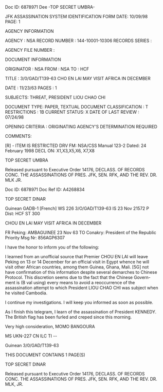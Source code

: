 Doc ID: 6878971
Dee -TOP SECRET UMBRA-

JFK ASSASSINATION SYSTEM
IDENTIFICATION FORM
DATE: 10/09/98
PAGE: 1

AGENCY INFORMATION

AGENCY : NSA
RECORD NUMBER : 144-10001-10306
RECORDS SERIES :

AGENCY FILE NUMBER :

DOCUMENT INFORMATION

ORIGINATOR : NSA
FROM : NSA
TO : HCF

TITLE :
3/0/GAD/T139-63 CHO EN LAI MAY VISIT AFRICA IN DECEMBER

DATE : 11/23/63
PAGES : 1

SUBJECTS:
THREAT, PRESIDENT LIOU CHAO CHI

DOCUMENT TYPE: PAPER, TEXTUAL DOCUMENT
CLASSIFICATION : T
RESTRICTIONS : 1B
CURRENT STATUS: X
DATE OF LAST REVIEW : 07/24/98

OPENING CRITERIA :
ORIGINATING AGENCY'S DETERMINATION REQUIRED

COMMENTS:

[R] - ITEM IS RESTRICTED
DRV FM: NSA/CSS Manual 123-2
Dated: 24 February 1998
DECL ON: X1,X3,X5,X6, X7,X8

TOP SECRET UMBRA

Released pursuant to Executive Order 14176, DECLASS. OF RECORDS CONC. THE ASSASSINATIONS OF PRES. JFK, SEN.
RFK, AND THE REV. DR. MLK JR.

Doc ID: 6878971
Doc Ref ID: A4268834

TOP SECRET DINAR

Guinean GADB-1 [French] WS 226 3/O/GAD/T139-63
IS 23 Nov 21572 P
Dist: HCF
ST 300

CHOU EN LAI MAY VISIT AFRICA IN DECEMBER

FR Peking: AMBAGUINEE 23 Nov 63
TO Conakry: President of the Republic Priority
Msg Nr: 856AGP6307

I have the honor to inform you of the following:

I learned from an unofficial source that Premier CHOU EN
LAI will leave Peking on 13 or 14 December for an official visit
in Egypt whence he will visit other African countries, among
them Guinea, Ghana, Mali. [5G] not have confirmation of this
information despite several demarches to Chinese Protocol.
This discretion seems due to the fact that the Chinese Govern-
ment is (B val using) every means to avoid a reoccurrence of
the assassination attempt to which President LIOU CHAO CHI was
subject when he visited Cambodia.

I continue my investigations. I will keep you informed
as soon as possible.

As I finish this telegram, I learn of the assassination
of President KENNEDY. The British flag has been furled and
creped since this morning.

Very high consideration, MOMO BANGOURA

MS UKN-227 CN ILC TI --

Guinean 3/0/GAD/T139-63

THIS DOCUMENT CONTAINS 1 PAGE(S)

TOP SECRET DINAR

Released pursuant to Executive Order 14176, DECLASS. OF RECORDS CONC. THE ASSASSINATIONS OF PRES. JFK, SEN.
RFK, AND THE REV. DR. MLK, JR.
